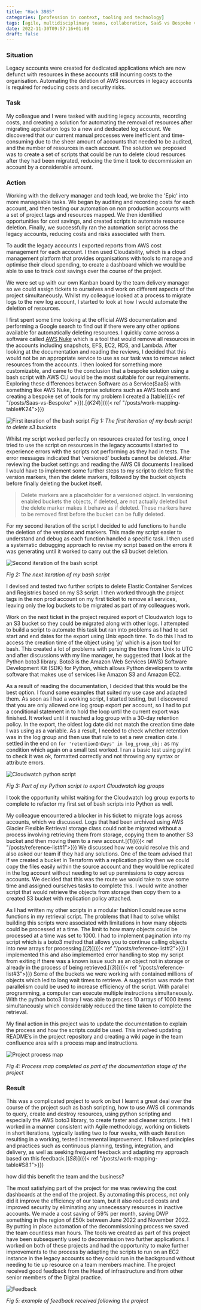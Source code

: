 ```yaml
---
title: "Hack 3985"
categories: [profession in context, tooling and technology]
tags: [agile, multidisciplinary teams, collaboration, SaaS vs Bespoke vs Enterprise]
date: 2022-11-30T09:57:16+01:00
draft: false
---
```


### Situation

Legacy accounts were created for dedicated applications which are now defunct with resources in these accounts still incurring costs to the organisation. Automating the deletion of AWS resources in legacy accounts is required for reducing costs and security risks.

### Task

My colleague and I were tasked with auditing legacy accounts, recording costs, and creating a solution for automating the removal of resources after migrating application logs to a new and dedicated log account. We discovered that our current manual processes were inefficient and time-consuming due to the sheer amount of accounts that needed to be audited, and the number of resources in each account. The solution we proposed was to create a set of scripts that could be run to delete cloud resources after they had been migrated, reducing the time it took to decommission an account by a considerable amount.

### Action

Working with the delivery manager and tech lead, we broke the 'Epic' into more manageable tasks. We began by auditing and recording costs for each account, and then testing our automation on non production accounts with a set of project tags and resources mapped. We then identified opportunities for cost savings, and created scripts to automate resource deletion. Finally, we successfully ran the automation script across the legacy accounts, reducing costs and risks associated with them.

To audit the legacy accounts I exported reports from AWS cost management for each account. I then used Cloudability, which is a cloud management platform that provides organisations with tools to manage and optimise their cloud spending, to create a dashboard which we would be able to use to track cost savings over the course of the project.

We were set up with our own Kanban board by the team delivery manager so we could assign tickets to ourselves and work on different aspects of the project simultaneously. Whilst my colleague looked at a process to migrate logs to the new log account,  I started to look at how I would automate the deletion of resources.

I first spent some time looking at the official AWS documentation and performing a Google search to find out if there were any other options available for automatically deleting resources. I quickly came across a software called [AWS Nuke](https://github.com/rebuy-de/aws-nuke) which is a tool that would remove all resources in the accounts including snapshots, EFS, EC2, RDS, and Lambda. After looking at the documentation and reading the reviews, I decided that this would not be an appropriate service to use as our task was to remove select resources from the accounts. I then looked for something more customizable, and came to the conclusion that a bespoke solution using a bash script with AWS CLI would be the most suitable for our requirements. Exploring these differences between Software as a Service(SaaS) with something like AWS Nuke, Enterprise solutions such as AWS tools and creating a bespoke set of tools for my problem I created a [table]({{< ref "/posts/Saas-vs-Bespoke" >}}).[(*K24*)]({{< ref "/posts/work-mapping-table#K24">}})

![First iteration of the bash script](bash1.svg)
*Fig 1: The first iteration of my bash script to delete s3 buckets*

Whilst my script worked perfectly on resources created for testing, once I tried to use the script on resources in the legacy accounts I started to experience errors with the scripts not performing as they had in tests. The error messages indicated that 'versioned' buckets cannot be deleted. After reviewing the bucket settings and reading the AWS Cli documents I realised I would have to implement some further steps to my script to delete first the version markers, then the delete markers, followed by the bucket objects before finally deleting the bucket itself.

> Delete markers are a placeholder for a versioned object. In versioning enabled buckets the objects, if deleted, are not actually deleted but the delete marker makes it behave as if deleted. These markers have to be removed first before the bucket can be fully deleted.

For my second iteration of the script I decided to add functions to handle the deletion of the versions and markers. This made my script easier to understand and debug as each function handled a specific task. I then used a systematic debugging approach to revise my script based on the errors it was generating until it worked to carry out the s3 bucket deletion. 

![Second iteration of the bash script](bash2.svg)

*Fig 2: The next iteration of my bash script*

I devised and tested two further scripts to delete Elastic Container Services and Registries based on my S3 script. I then worked through the project tags in the non prod account on my first ticket to remove all services, leaving only the log buckets to be migrated as part of my colleagues work.

Work on the next ticket in the project required export of Cloudwatch logs to an S3 bucket so they could be migrated along with other logs. I attempted to build a script to automate this task but ran into problems as I had to set start and end dates for the export using Unix epoch time. To do this I had to access the creation time of the object using 'jq' which is a json tool for bash. This created a lot of problems with parsing the time from Unix to UTC and after discussions with my line manager, he suggested that I look at the Python boto3 library. Boto3 is the Amazon Web Services (AWS) Software Development Kit (SDK) for Python, which allows Python developers to write software that makes use of services like Amazon S3 and Amazon EC2.

As a result of reading the documentation, I decided that this would be the best option. I found some examples that suited my use case and adapted them. As soon as I had a working script, I started testing, but I discovered that you are only allowed one log group export per account, so I had to put a conditional statement in to hold the loop until the current export was finished. It worked until it reached a log group with a 30-day retention policy. In the export, the oldest log date did not match the creation time date I was using as a variable. As a result, I needed to check whether retention was in the log group and then use that rule to set a new creation date. I settled in the end on
`for 'retentionInDays' in log_group_obj:` as my condition which again on a small test worked. I ran a basic test using pylint to check it was ok, formatted correctly and not throwing any syntax or attribute errors.

![Cloudwatch python script](cloudwatch.png)

*Fig 3: Part of my Python script to export Cloudwatch log groups*

I took the opportunity whilst waiting for the Cloudwatch log group exports to complete to refactor my first set of bash scripts into Python as well.

My colleague encountered a blocker in his ticket to migrate logs across accounts, which we discussed. Logs that had been archived using AWS Glacier Flexible Retrieval storage class could not be migrated without a process involving retrieving them from storage, copying them to another S3 bucket and then moving them to a new account.[(*1*)]({{< ref "/posts/reference-list#1">}}) We discussed how we could resolve this and also asked our team if they had any solutions. One of the team advised that if we created a bucket in Terraform with a replication policy then we could copy the files easily within the source account and they would be replicated in the log account without needing to set up permissions to copy across accounts. We decided that this was the route we would take to save some time and assigned ourselves tasks to complete this. I would write another script that would retrieve the objects from storage then copy them to a created S3 bucket with replication policy attached.

As I had written my other scripts in a modular fashion I could reuse some functions in my retrieval script. The problems that I had to solve whilst building this scripts were associated with limitations in how many objects could be processed at a time. The limit to how many objects could be processed at a time was set to 1000. I had to implement pagination into my script which is a boto3 method that allows you to continue calling objects into new arrays for processing.[(*2*)]({{< ref "/posts/reference-list#2">}}) I implemented this and also implemented error handling to stop my script from exiting if there was a known issue such as an object not in storage or already in the process of being retrieved.[(*3*)]({{< ref "/posts/reference-list#3">}}) Some of the buckets we were working with contained millions of objects which led to long wait times to retrieve. A suggestion was made that parallelism could be used to increase efficiency of the script. With parallel programming, a computer can execute multiple instructions simultaneously. With the python boto3 library I was able to process 10 arrays of 1000 items simultaneously which considerably reduced the time taken to complete the retrieval.

My final action in this project was to update the documentation to explain the process and how the scripts could be used. This involved updating README’s in the project repository and creating a wiki page in the team confluence area with a process map and instructions.

![Project process map](new_decom_flow.jpg)

*Fig 4: Process map completed as part of the documentation stage of the project*

### Result

This was a complicated project to work on but I learnt a great deal over the course of the project such as bash scripting, how to use AWS cli commands to query, create and destroy resources, using python scripting and especially the AWS boto3 library, to create faster and cleaner scripts. I felt I worked in a manner consistent with Agile methodology, working on tickets in short iterations, typically lasting two to four weeks, with each iteration resulting in a working, tested incremental improvement. I followed principles and practices such as continuous planning, testing, integration, and delivery, as well as seeking frequent feedback and adapting my approach based on this feedback.[(*S8*)]({{< ref "/posts/work-mapping-table#S8.1">}})

how did this benefit the team and the business?

The most satisfying part of the project for me was reviewing the cost dashboards at the end of the project. By automating this process, not only did it improve the efficiency of our team, but it also reduced costs and improved security by eliminating any unnecessary resources in inactive accounts. We made a cost saving of 59% per month, saving DWP something in the region of £50k between June 2022 and November 2022. By putting in place automation of the decommissioning process we saved the team countless man hours. The tools we created as part of this project have been subsequently used to decommission two further applications. I worked on both of these projects and had the opportunity to make further improvements to the process by adapting the scripts to run on an EC2 instance in the legacy accounts so they could run in the background without needing to tie up resource on a team members machine. The project received good feedback from the Head of infrastructure and from other senior members of the Digital practice.

![Feedback](feedback.png)

*Fig 5: example of feedback received following the project*
